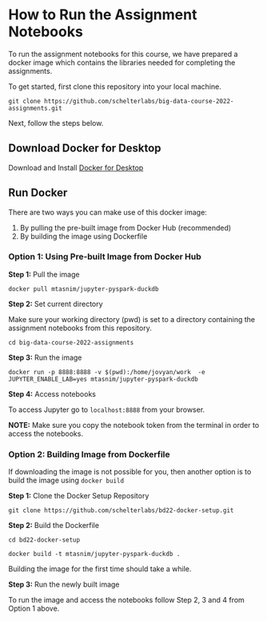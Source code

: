 # How to Run the Assignment Notebooks

To run the assignment notebooks for this course, we have prepared a docker image which contains the libraries needed for completing the assignments.

To get started, first clone this repository into your local machine.

```
git clone https://github.com/schelterlabs/big-data-course-2022-assignments.git
```

Next, follow the steps below.

## Download Docker for Desktop

Download and Install [Docker for Desktop](https://www.docker.com/products/docker-desktop)

## Run Docker

There are two ways you can make use of this docker image:

1. By pulling the pre-built image from Docker Hub (recommended)
2. By building the image using Dockerfile

### Option 1: Using Pre-built Image from Docker Hub

**Step 1:** Pull the image

```
docker pull mtasnim/jupyter-pyspark-duckdb
```

**Step 2:** Set current directory

Make sure your working directory (pwd) is set to a directory containing the assignment notebooks from this repository.

```
cd big-data-course-2022-assignments
```

**Step 3:**  Run the image

```
docker run -p 8888:8888 -v $(pwd):/home/jovyan/work  -e JUPYTER_ENABLE_LAB=yes mtasnim/jupyter-pyspark-duckdb

```

**Step 4:**  Access notebooks

To access Jupyter go to `localhost:8888` from your browser. 

**NOTE:** Make sure you copy the notebook token from the terminal in order to access the notebooks.



### Option 2: Building Image from Dockerfile

If downloading the image is not possible for you, then another option is to build the image using `docker build`

**Step 1:** Clone the Docker Setup Repository

```
git clone https://github.com/schelterlabs/bd22-docker-setup.git
```

**Step 2:** Build the Dockerfile

```
cd bd22-docker-setup
```

```
docker build -t mtasnim/jupyter-pyspark-duckdb .
```

Building the image for the first time should take a while.

**Step 3:**  Run the newly built image

To run the image and access the notebooks follow Step 2, 3 and 4 from Option 1 above.